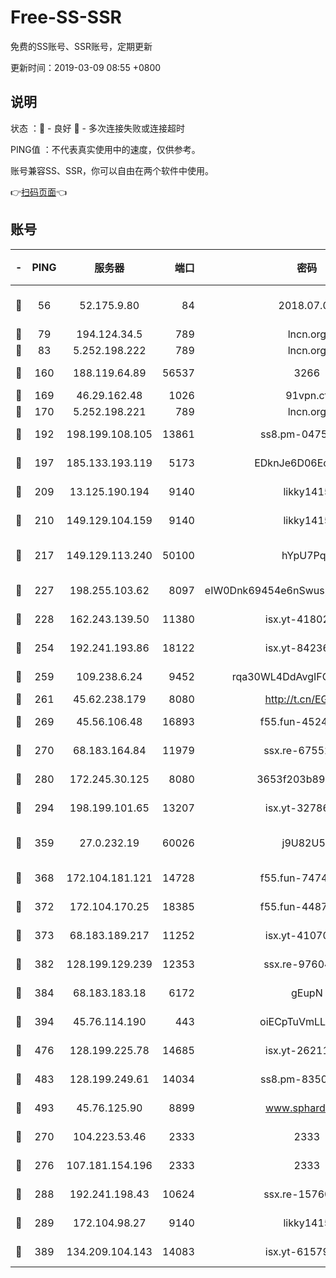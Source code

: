 # Free-SS-SSR

免费的SS账号、SSR账号，定期更新

更新时间：2019-03-09 08:55 +0800

## 说明

状态     ：🙂 - 良好 🙁 - 多次连接失败或连接超时

PING值   ：不代表真实使用中的速度，仅供参考。

账号兼容SS、SSR，你可以自由在两个软件中使用。

👉[扫码页面](https://liesauer.github.io/Free-SS-SSR/)👈

## 账号

|-|PING|服务器|端口|密码|加密方式|区域|
|:----:|:----:|:-----:|-----:|:----:|:----:|:----:|
|🙂|56|52.175.9.80|84|2018.07.07|chacha20-ietf-poly1305|HK|
|🙂|79|194.124.34.5|789|lncn.org|rc4|JP|
|🙂|83|5.252.198.222|789|lncn.org|rc4|JP|
|🙂|160|188.119.64.89|56537|3266|aes-256-cfb|RU|
|🙂|169|46.29.162.48|1026|91vpn.cf|rc4-md5|RU|
|🙂|170|5.252.198.221|789|lncn.org|rc4|JP|
|🙂|192|198.199.108.105|13861|ss8.pm-04751164|aes-256-cfb|US|
|🙂|197|185.133.193.119|5173|EDknJe6D06EoWDaw|aes-256-cfb|US|
|🙂|209|13.125.190.194|9140|likky1415|aes-256-cfb|KR|
|🙂|210|149.129.104.159|9140|likky1415|aes-256-cfb|CN|
|🙂|217|149.129.113.240|50100|hYpU7PqP|chacha20-ietf-poly1305|CN|
|🙂|227|198.255.103.62|8097|eIW0Dnk69454e6nSwuspv9DmS201tQ0D|aes-256-cfb|US|
|🙂|228|162.243.139.50|11380|isx.yt-41802120|aes-256-cfb|US|
|🙂|254|192.241.193.86|18122|isx.yt-84236848|aes-256-cfb|US|
|🙂|259|109.238.6.24|9452|rqa30WL4DdAvgIFG6Fs3znzTa|aes-256-cfb|FR|
|🙂|261|45.62.238.179|8080|http://t.cn/EGJIyrl|rc4-md5|CA|
|🙂|269|45.56.106.48|16893|f55.fun-45246716|aes-256-cfb|US|
|🙂|270|68.183.164.84|11979|ssx.re-67552662|aes-256-cfb|US|
|🙂|280|172.245.30.125|8080|3653f203b896678d|chacha20-ietf|US|
|🙂|294|198.199.101.65|13207|isx.yt-32786605|aes-256-cfb|US|
|🙂|359|27.0.232.19|60026|j9U82U53|xchacha20-ietf-poly1305|HK|
|🙂|368|172.104.181.121|14728|f55.fun-74741421|aes-256-cfb|SG|
|🙂|372|172.104.170.25|18385|f55.fun-44871721|aes-256-cfb|SG|
|🙂|373|68.183.189.217|11252|isx.yt-41070584|aes-256-cfb|SG|
|🙂|382|128.199.129.239|12353|ssx.re-97604958|aes-256-cfb|SG|
|🙂|384|68.183.183.18|6172|gEupN|aes-256-cfb|SG|
|🙂|394|45.76.114.190|443|oiECpTuVmLLxk4Ts|aes-256-cfb|AU|
|🙂|476|128.199.225.78|14685|isx.yt-26211844|aes-256-cfb|SG|
|🙂|483|128.199.249.61|14034|ss8.pm-83503872|aes-256-cfb|SG|
|🙂|493|45.76.125.90|8899|www.sphard.com|aes-256-cfb|AU|
|🙂|270|104.223.53.46|2333|2333|aes-256-cfb|US|
|🙂|276|107.181.154.196|2333|2333|aes-256-cfb|US|
|🙂|288|192.241.198.43|10624|ssx.re-15760725|aes-256-cfb|US|
|🙁|289|172.104.98.27|9140|likky1415|aes-256-cfb|JP|
|🙁|389|134.209.104.143|14083|isx.yt-61579208|aes-256-cfb|SG|
